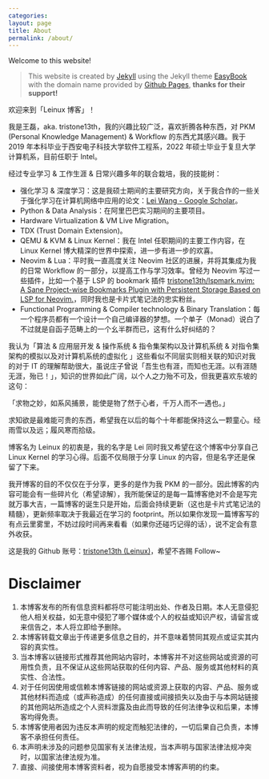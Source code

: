 ```yaml
---
categories:
layout: page
title: About
permalink: /about/
---
```


Welcome to this website!

> This website is created by [Jekyll](http://jekyllcn.com/) using the Jekyll theme [EasyBook](https://github.com/laobubu/jekyll-theme-EasyBook) with the domain name provided by [Github Pages](https://pages.github.com/), **thanks for their support!**

欢迎来到「Leinux 博客」！

我是王磊，aka. tristone13th，我的兴趣比较广泛，喜欢折腾各种东西，对 PKM (Personal Knowledge Management) & Workflow 的东西尤其感兴趣。我于 2019 年本科毕业于西安电子科技大学软件工程系，2022 年硕士毕业于复旦大学计算机系，目前任职于 Intel。

经过专业学习 & 工作生涯 & 日常兴趣多年的联合栽培，我的技能树：

- 强化学习 & 深度学习：这是我硕士期间的主要研究方向，关于我合作的一些关于强化学习在计算机网络中应用的论文：[‪Lei Wang‬ - ‪Google Scholar‬](https://scholar.google.com/citations?user=PT_lqZMAAAAJ&hl=en)。
- Python & Data Analysis：在阿里巴巴实习期间的主要项目。
- Hardware Virtualization & VM Live Migration。
- TDX (Trust Domain Extension)。
- QEMU & KVM & Linux Kernel：我在 Intel 任职期间的主要工作内容，在 Linux Kernel 博大精深的世界中探索，进一步有进一步的欢喜。
- Neovim & Lua：平时我一直高度关注 Neovim 社区的进展，并将其集成为我的日常 Workflow 的一部分，以提高工作与学习效率。曾经为 Neovim 写过一些插件，比如一个基于 LSP 的 bookmark 插件 [tristone13th/lspmark.nvim: A Sane Project-wise Bookmarks Plugin with Persistent Storage Based on LSP for Neovim.](https://github.com/tristone13th/lspmark.nvim)，同时我也是卡片式笔记法的忠实粉丝。
- Functional Programming & Compiler technology & Binary Translation：每一个程序员都有一个设计一个自己编译器的梦想。一个单子（Monad）说白了不过就是自函子范畴上的一个幺半群而已，这有什么好纠结的？

我认为「算法 & 应用层开发 & 操作系统 & 指令集架构以及计算机系统 & 对指令集架构的模拟以及对计算机系统的虚拟化 」这些看似不同层实则相关联的知识对我的对于 IT 的理解帮助很大，虽说庄子曾说「吾生也有涯，而知也无涯。以有涯随无涯，殆已！」，知识的世界如此广阔，以个人之力殆不可及，但我更喜欢东坡的这句：

「求物之妙，如系风捕景，能使是物了然于心者，千万人而不一遇也。」

求知欲是最难能可贵的东西，希望我在以后的每个十年都能保持这么一颗童心。经雨雪以及远；履风寒而拾级。

博客名为 Leinux 的初衷是，我的名字是 Lei 同时我又希望在这个博客中分享自己 Linux Kernel 的学习心得。后面不仅局限于分享 Linux 的内容，但是名字还是保留了下来。

我开博客的目的不仅仅在于分享，更多的是作为我 PKM 的一部分。因此博客的内容可能会有一些碎片化（希望谅解），我所能保证的是每一篇博客绝对不会是写完就万事大吉，一篇博客的诞生只是开始，后面会持续更新（这也是卡片式笔记法的精髓），更新频率取决于我最近在学习的 footprint。所以如果你发现一篇博客写的有点云里雾里，不妨过段时间再来看看（如果你还碰巧记得的话），说不定会有意外收获。

这是我的 Github 账号：[tristone13th (Leinux)](https://github.com/tristone13th)，希望不吝赐 Follow~

# Disclaimer

1. 本博客发布的所有信息资料都将尽可能注明出处、作者及日期。本人无意侵犯他人相关权益，如无意中侵犯了哪个媒体或个人的权益或知识产权，请留言或来信告之，本人将立即给予删除。
2. 本博客转载文章出于传递更多信息之目的，并不意味着赞同其观点或证实其内容的真实性。
3. 当本博客以链接形式推荐其他网站内容时，本博客并不对这些网站或资源的可用性负责，且不保证从这些网站获取的任何内容、产品、服务或其他材料的真实性、合法性。
4. 对于任何因使用或信赖本博客链接的网站或资源上获取的内容、产品、服务或其他材料而造成（或声称造成）的任何直接或间接损失以及由于与本网站链接的其他网站所造成之个人资料泄露及由此而导致的任何法律争议和后果，本博客均得免责。
5. 本博客使用者因为违反本声明的规定而触犯法律的，一切后果自己负责，本博客不承担任何责任。
6. 本声明未涉及的问题参见国家有关法律法规，当本声明与国家法律法规冲突时，以国家法律法规为准。
7. 直接、间接使用本博客资料者，视为自愿接受本博客声明的约束。
